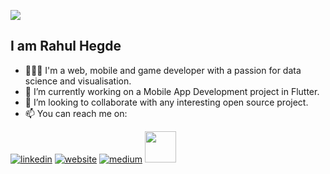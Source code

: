 ![](https://css-challenges.com/wp-content/uploads/2020/07/Sliding-world.gif)

<!--
**rahulhegde99/rahulhegde99** is a ✨ _special_ ✨ repository because its `README.md` (this file) appears on your GitHub profile.

Here are some ideas to get you started:-->

## I am Rahul Hegde

- 🙎🏾‍♂️ I'm a web, mobile and game developer with a passion for data science and visualisation.
- 🔭  I’m currently working on a Mobile App Development project in Flutter.
- 👯 I’m looking to collaborate with any interesting open source project. 
- 📫 You can reach me on:


[2]: https://www.linkedin.com/in/rahul-hegde-0955391a5/
[3]: https://rahulhegde.ml/
[5]: https://medium.com/@rahulhegde97

 [![linkedin](https://img.icons8.com/color/48/000000/linkedin.png)][2]
 [![website](https://img.icons8.com/fluent/48/000000/domain.png)][3]
 [![medium](https://img.icons8.com/color/48/000000/medium-monogram.png)][5]
 <a href="https://auth.geeksforgeeks.org/user/rahulhegde97/articles/"><img src="https://pbs.twimg.com/profile_images/1138375574726955008/1fNUyEdv_400x400.png" width="50"></a>
